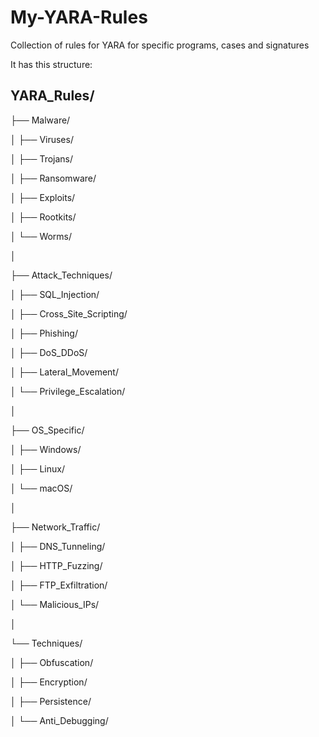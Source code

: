 # My-YARA-Rules
Collection of rules for YARA for specific programs, cases and signatures

It has this structure:


## YARA_Rules/



├── Malware/

│   ├── Viruses/

│   ├── Trojans/

│   ├── Ransomware/

│   ├── Exploits/

│   ├── Rootkits/

│   └── Worms/

│

├── Attack_Techniques/

│   ├── SQL_Injection/

│   ├── Cross_Site_Scripting/

│   ├── Phishing/

│   ├── DoS_DDoS/

│   ├── Lateral_Movement/

│   └── Privilege_Escalation/

│

├── OS_Specific/

│   ├── Windows/

│   ├── Linux/

│   └── macOS/

│

├── Network_Traffic/

│   ├── DNS_Tunneling/

│   ├── HTTP_Fuzzing/

│   ├── FTP_Exfiltration/

│   └── Malicious_IPs/

│

└── Techniques/

│   ├── Obfuscation/
    
│   ├── Encryption/
    
│   ├── Persistence/
    
│   └── Anti_Debugging/

